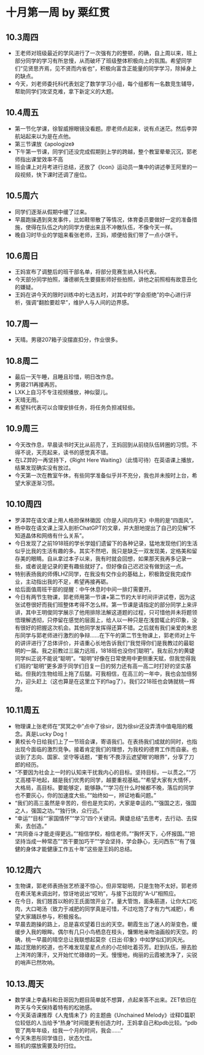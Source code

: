 # 十月第一周 by 粟红贯 
## 10.3周四 
- 王老师对班级最近的学风进行了一次强有力的整顿，的确，自上周以来，班上部分同学的学习有所怠慢，从而破坏了班级整体积极向上的氛围。希望同学们“见贤思齐焉，见不贤而内省也”，积极向富含正能量的同学学习，除掉身上的缺点。
- 今天，刘老师委托科代表划定了数学学习小组，每个组都有一名数竞生辅导，帮助同学们攻坚克难，拿下新定义的大题。 
  
## 10.4周五 
- 第一节化学课，徐智威擦眼镜没看题。廖老师点起来，说有点迷茫。然后李羿航站起来以为是在点他。
- 第三节课放《apologize》 
- 下午第一节课，同学们还没完成假期到上学的跨越，整个教室晕晕沉沉，郭老师指出课堂效率不高 
- 班会课上对月考进行总结，还放了《Icon》运动员一集中的讲述拳王阿里的一段视频，快下课时还调了座位。

## 10.5周六 
- 同学们逐渐从假期中缓了过来。 
- 早晨跑操遇到突发事件，比如鞋带散了等情况，体育委员要做好一定的准备措施，使得在队伍之内的同学方便出来且不冲散队伍，不像今天一样。 
- 晚自习时毕业的学姐来看张老师，王妈，顺便给我们带了一点小饼干。 

## 10.6周日 
- 王妈宣布了调整后的班干部名单，将部分竞赛生纳入科代表。 
- 今天部分同学拍照，潘德梆先生要摄影师好些拍照，讲他之前照相有故意丑化的嫌疑。 
- 王妈在讲今天的限时训练中的七选五时，对其中的“学会拒绝”的中心进行评析，强调“翻脸要趁早”，维护人与人间的边界感。 

## 10.7周一 
- 天晴。男寝207箱子没摆直扣分，作业很多。 

## 10.8周二 
- 最后一天午睡，且睡且珍惜，明日改作息。 
- 男寝211再接再厉。 
- LXK上自习不专注视频播放，神似婴儿。 
- 天晴无雨。 
- 希望科代表可以合理安排任务，将任务负担减轻些。

## 10.9周三 
- 今天改作息，早晨读书时天比从前亮了，王妈回到从前绕队伍转圈的习惯。不得不说，天亮起来，读书的感觉真不错。 
- 在LZ羿的一再坚持下，《Right Here Waiting》（此情可待）在英语课上播放，结果发现确实没有放过。 
- 今天第一次在教室午休，有些同学准备似乎并不充分，我也并未按时上台，希望大家逐渐习惯。 

## 10.10周四 
- 罗泽羿在语文课上用人格担保林徽因《你是人间四月天》中用的是“四面风”。 
- 杨中取在语文课上深入剖析ChatGPT的文章，并大胆地提出了自己的见解“不知道晶体和网络有什么关系”。
- 今日发现了之前1918班的学长学姐们遗留下的各种记录，猛地发现他们的生活似乎比我的生活有趣的多。其实不然吧，我只是缺乏一双发现美，定格美和留存美的眼睛。自从拿过本子以来，我有时就会回想，如果那天我再多记录一些，或者说是记录的更有趣些就好了。但好像自己迟迟没有做到这一点。 
- 特别表扬我的师傅LHZ同学，在我没有交作业的基础上，积极敦促我完成作业，主动指出我的不足，希望再接再砺。 
- 给后面值周班干部的提醒：中午休息时中间一排灯需要开。 
- 今日有两节生物课，郭老师用第一节课+第二节的大半时间评讲试卷，因为这张试卷很好而我们班整体考得不怎么样。第一节课是请指定的部分同学上来评讲，其中王明俊同学展示了他用排除法解这道题的过程，只可惜他并未将题领悟理解透彻，只停留在感觉的层面上，给人以一种只是在浅尝辄止的印象，没有很好的把握这次机会。其他同学发挥得还算不错。之后就有我们亲爱的朱恩彤同学与郭老师进行激烈的争辩……在下午的第二节生物课上，郭老师对上午的讲评进行了总体评价，并语重心长地告诉我们“我觉得你们是我教过的最聪明的一届。我之前教过三届力远班，1818班也没你们聪明”。我左前方的黄婕同学纠正说不能说“聪明”。“聪明”好像在日常使用中更侧重天赋，但我觉得我们班的“聪明”更多源于同学们日复一日的努力还有高一高二时打好的坚实基础。但我的生物给班上拖了后腿。可我相信，在高三的一年中，我也会加倍努力，迎头赶上（这也算是在这里立下的flag了）。我们2218班也会铸就桃一辉煌。 

## 10.11周五 
- 物理课上张老师在“冥冥之中”点中了徐sir，因为徐sir还没弄清中值电阻的概念。真是Lucky Dog！ 
- 黄校长今日给我们上了一节班会课，寄语我们。在表扬我们成就的同时，也指出现今面临的激烈竞争。接着肯定我们的理想，为我校的德育工作而自豪。也谈到了志向、国家、坚守等话题，“要有‘不畏浮云遮望眼’的眼界”，分享了刀郎的经历。 
- “不要因为社会上一时的认知来干扰我内心的目标。坚持目标，一以贯之。”“万丈高楼平地起，越是我们优秀的同学，越要重视基础。”“希望大家有大情怀，大格局，高目标。要能够定，能够静。”“学习在什么时候都不晚，落后的同学也不要灰心，你的加速度大些。”“始终如一，辨证地看问题。” 
- “我们的高三虽然是辛苦的，但也是充实的，大家是幸运的。”“强国之志，强国之人，强国之功。”“独行快，众行远。”
- “幸运”“目标”“家国情怀”“学习”四个关键词。黄婕总结“去思考，去行动、去探索，去创造。” 
- “共同奋斗才能走得更远。”“相信学校，相信老师。”“胸怀天下，心怀报国。”“把坚持当成一种常态”“苦干要加巧干”“学会坚持，学会静心，无问西东”“有了强健的身体才能健康工作五十年”这些是王妈的总结。
 
## 10.12周六 
- 生物课，郭老师表扬张艺桥漫不惊心，但非常聪明，只是生物不太好。郭老师在希沃笔未调出时，惊讶地说出“哎哟”，与接下出现的“A-U”相照应。 
- 在今日，我们翘首以盼的王氏面馆开业了。量大管饱，面条筋道，让你大口吃肉，大口喝汤（致力于减肥的同学真是可惜，不过吃饱了才有力气减肥），希望大家踊跃参与，积极报名。 
- 早晨去跑操的路上，总是喜欢望着日出的天空。朝霞生出了迷人的渐变色，缓缓步入我的眼眸。偶尔有几只小鸟栖息在枝头，慵懒地亲吻油画般的天空。的确，桃一早晨的晴空总让我联想起莫奈《日出·印象》中如梦似幻的风光。 
- 踏过宽敞的校道，也不难发现星星点点的小花倾吐着芬芳。赶到队伍，擦去脸上涔涔的薄汗，又开始忙忙碌碌的一天。慢慢地，绚丽的云霞被洗净了，尖锐的哨声已然吹响。

## 10.13.周天 
- 数学课上李鑫科和丑哥因为题目简单就不想算，点起来答不出来。ZET依旧在昨天与今天保持着特有的松驰感。 
- 今天英语课推荐《人鬼情未了》的主题曲《Unchained Melody》诠释D篇职位较低的人当给予“热身”时间能更有创造力时，王妈拿自己和pdb比较。“pdb管了两年年级，给我一个月的时间，我会……” 
- 今天朱恩彤同学值日，状态欠佳。 
- 班机的摆放需要及时归位。 